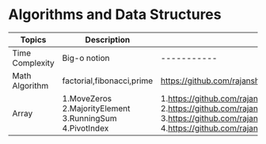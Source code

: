 # **Algorithms and Data Structures**
| Topics | Description | Link |
| ----------- | ----------- | ----------- |
| Time Complexity | Big-o notion | ----------- |
| Math Algorithm | factorial,fibonacci,prime | https://github.com/rajanshresth/DSA/tree/main/01_MathAlgo |
| Array | 1.MoveZeros 2.MajorityElement 3.RunningSum 4.PivotIndex | 1.https://github.com/rajanshresth/DSA/blob/main/Array/01_array.ts 2.https://github.com/rajanshresth/DSA/blob/main/Array/02_array.ts 3.https://github.com/rajanshresth/DSA/blob/main/Array/03_array.ts 4.https://github.com/rajanshresth/DSA/blob/main/Array/04_array.ts |
